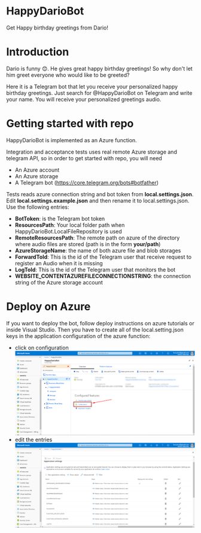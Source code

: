 # HappyDarioBot
Get Happy birthday greetings from Dario!

# Introduction
Dario is funny 😊. He gives great happy birthday greetings! So why don't let him greet everyone who would like to be greeted?

Here it is a Telegram bot that let you receive your personalized happy birthday greetings. Just search for @HappyDarioBot on Telegram and write your name.
You will receive your personalized greetings audio.

# Getting started with repo
HappyDarioBot is implemented as an Azure function.

Integration and acceptance tests uses real remote Azure storage and telegram API, so in order to get started with repo, you will need 
 * An Azure account
 * An Azure storage
 * A Telegram bot (https://core.telegram.org/bots#botfather)
 
Tests reads azure connection string and bot token from **local.settings.json**. 
Edit **local.settings.example.json** and then rename it to local.settings.json. Use the following entries:

 * **BotToken**: is the Telegram bot token
 * **ResourcesPath**: Your local folder path when HappyDarioBot.LocalFileRepository is used
 * **RemoteResourcesPath**: The remote path on azure of the directory where audio files are stored (path is in the form **your/path**)
 * **AzureStorageName**: the name of both azure file and blob storages
 * **ForwardToId**: This is the id of the Telegram user that receive request to register an Audio when it is missing
 * **LogToId**: This is the id of the Telegram user that monitors the bot
 * **WEBSITE_CONTENTAZUREFILECONNECTIONSTRING**: the connection string of the Azure storage account

# Deploy on Azure
If you want to deploy the bot, follow deploy instructions on azure tutorials or inside Visual Studio. 
Then you have to create all of the local.setting.json keys in the application configuration of the azure function:

 - click on configuration <img src=https://github.com/lucapiccinelli/HappyDarioBot/blob/master/Docs/assets/configuration.png width=1000px />
 - edit the entries <img src=https://github.com/lucapiccinelli/HappyDarioBot/blob/master/Docs/assets/configuration2.png width=1000px />
